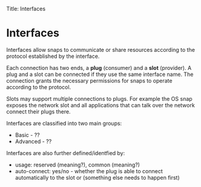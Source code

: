 Title: Interfaces
# Interfaces
Interfaces allow snaps to communicate or share resources according to the protocol established by the interface.

Each connection has two ends, a **plug** (consumer) and a **slot** (provider). A plug and a slot can be connected if they use the same interface name. The connection grants the necessary permissions for snaps to operate according to the protocol.

Slots may support multiple connections to plugs. For example the OS snap exposes the network slot and all applications that can talk over the network connect their plugs there.

Interfaces are classified into two main groups:

 - Basic - ??
 - Advanced - ??

Interfaces are also further defined/identfied by:

 - usage: reserved (meaning?), common (meaning?)
 - auto-connect: yes/no - whether the plug is able to connect automatically to the slot or (something else needs to happen first)

